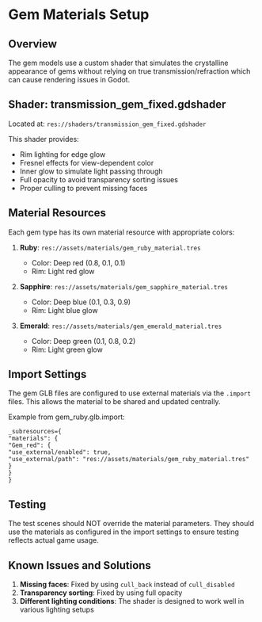 # Gem Materials Setup

## Overview
The gem models use a custom shader that simulates the crystalline appearance of gems without relying on true transmission/refraction which can cause rendering issues in Godot.

## Shader: transmission_gem_fixed.gdshader
Located at: `res://shaders/transmission_gem_fixed.gdshader`

This shader provides:
- Rim lighting for edge glow
- Fresnel effects for view-dependent color
- Inner glow to simulate light passing through
- Full opacity to avoid transparency sorting issues
- Proper culling to prevent missing faces

## Material Resources
Each gem type has its own material resource with appropriate colors:

1. **Ruby**: `res://assets/materials/gem_ruby_material.tres`
   - Color: Deep red (0.8, 0.1, 0.1)
   - Rim: Light red glow

2. **Sapphire**: `res://assets/materials/gem_sapphire_material.tres`
   - Color: Deep blue (0.1, 0.3, 0.9)
   - Rim: Light blue glow

3. **Emerald**: `res://assets/materials/gem_emerald_material.tres`
   - Color: Deep green (0.1, 0.8, 0.2)
   - Rim: Light green glow

## Import Settings
The gem GLB files are configured to use external materials via the `.import` files.
This allows the material to be shared and updated centrally.

Example from gem_ruby.glb.import:
```
_subresources={
"materials": {
"Gem_red": {
"use_external/enabled": true,
"use_external/path": "res://assets/materials/gem_ruby_material.tres"
}
}
}
```

## Testing
The test scenes should NOT override the material parameters. They should use the materials as configured in the import settings to ensure testing reflects actual game usage.

## Known Issues and Solutions
1. **Missing faces**: Fixed by using `cull_back` instead of `cull_disabled`
2. **Transparency sorting**: Fixed by using full opacity
3. **Different lighting conditions**: The shader is designed to work well in various lighting setups